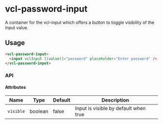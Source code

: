 # vcl-password-input

A container for the vcl-input which offers a button to toggle visibility of the input value.

## Usage

```html
<vcl-password-input>
  <input vclInput [(value)]="password" placeholder="Enter password" />
</vcl-password-input>
```

### API

#### Attributes

| Name      | Type    | Default | Description                           |
| --------- | ------- | ------- | ------------------------------------- |
| `visible` | boolean | false   | Input is visible by default when true |
